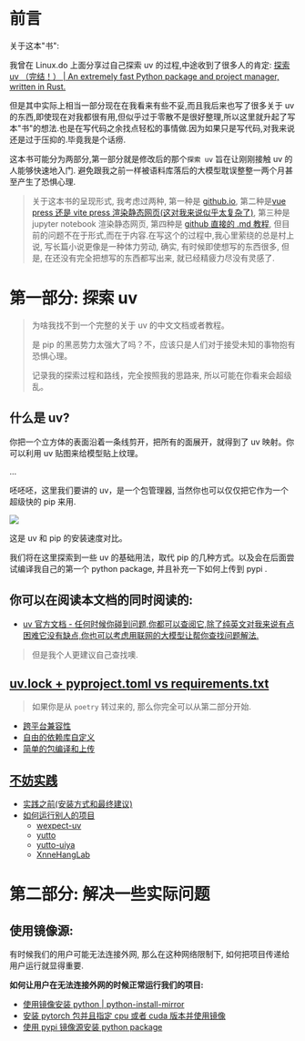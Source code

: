 # 前言

关于这本"书":

我曾在 Linux.do 上面分享过自己探索 uv 的过程,中途收到了很多人的肯定: [探索 uv （完结！） | An extremely fast Python package and project manager, written in Rust.](https://linux.do/t/topic/457885)

但是其中实际上相当一部分现在在我看来有些不妥,而且我后来也写了很多关于 uv 的东西,即使现在对我都很有用,但似乎过于零散不是很好整理,所以这里就升起了写本"书"的想法.也是在写代码之余找点轻松的事情做.因为如果只是写代码,对我来说还是过于压抑的.毕竟我是个话痨.

这本书可能分为两部分,第一部分就是修改后的那个`探索 uv` 旨在让刚刚接触 uv 的人能够快速地入门. 避免跟我之前一样被语料库落后的大模型耽误整整一两个月甚至产生了恐惧心理.

> 关于这本书的呈现形式, 我考虑过两种, 第一种是 [github.io](https://github.com/nndl/nndl.github.io), 第二种是[vue press 还是 vite press 渲染静态网页(这对我来说似乎太复杂了)](https://yutto.nyakku.moe/), 第三种是 jupyter notebook 渲染静态网页, 第四种是 [github 直接的 .md 教程](https://github.com/RimoChan/Vtuber_Tutorial), 但目前的问题不在于形式,而在于内容.在写这个的过程中,我心里萦绕的总是村上说, 写长篇小说更像是一种体力劳动, 确实, 有时候即使想写的东西很多, 但是, 在还没有完全把想写的东西都写出来, 就已经精疲力尽没有灵感了.

# 第一部分: 探索 uv

> 为啥我找不到一个完整的关于 uv 的中文文档或者教程。
>
> 是 pip 的黑恶势力太强大了吗？不，应该只是人们对于接受未知的事物抱有恐惧心理。
>
> 记录我的探索过程和路线，完全按照我的思路来, 所以可能在你看来会超级乱。

## 什么是 uv?

你把一个立方体的表面沿着一条线剪开，把所有的面展开，就得到了 uv 映射。你可以利用 uv 贴图来给模型贴上纹理。

…

呸呸呸，这里我们要讲的 uv，是一个包管理器, 当然你也可以仅仅把它作为一个超级快的 pip 来用.

![](images/uv_pip_speed.svg)

这是 uv 和 pip 的安装速度对比。

我们将在这里探索到一些 uv 的基础用法，取代 pip 的几种方式。以及会在后面尝试编译我自己的第一个 python package, 并且补充一下如何上传到 pypi .

## 你可以在阅读本文档的同时阅读的:

- [uv 官方文档 - 任何时候你碰到问题,你都可以查阅它,除了纯英文对我来说有点困难它没有缺点,你也可以考虑用联网的大模型让帮你查找问题解法.](https://docs.astral.sh/uv/getting-started/installation/)

> 但是我个人更建议自己查找噢.

## [uv.lock + pyproject.toml vs requirements.txt](chapters/uv_lock_and_pyproject_toml_vs_requirements_txt.md)

> 如果你是从 `poetry` 转过来的, 那么你完全可以从第二部分开始.

- [跨平台兼容性](chapters/uv_lock_and_pyproject_toml_vs_requirements_txt.md#跨平台兼容性)
- [自由的依赖库自定义](chapters/uv_lock_and_pyproject_toml_vs_requirements_txt.md#自由的依赖库自定义)
- [简单的包编译和上传](chapters/uv_lock_and_pyproject_toml_vs_requirements_txt.md#简单的包编译和上传)

## [不妨实践](chapters/why_not_practice.md)

- [实践之前(安装方式和最终建议)](<chapters/why_not_practice.md#实践之前(安装方式和最终建议)>)
- [如何运行别人的项目](chapters/why_not_practice.md#如何运行别人的项目)
  - [wexpect-uv](chapters/why_not_practice.md#wexpect-uv)
  - [yutto](chapters/why_not_practice.md#yutto)
  - [yutto-uiya](chapters/why_not_practice.md#yutto-uiya)
  - [XnneHangLab](chapters/why_not_practice.md#XnneHangLab)

# 第二部分: 解决一些实际问题

## 使用镜像源:

有时候我们的用户可能无法连接外网, 那么在这种网络限制下, 如何把项目传递给用户运行就显得重要.

**如何让用户在无法连接外网的时候正常运行我们的项目:**

- [使用镜像安装 python | python-install-mirror](chapters/python_install_mirror.md)
- [安装 pytorch 包并且指定 cpu 或者 cuda 版本并使用镜像](chapters/pytorch_index_mirror.md#总结)
- [使用 pypi 镜像源安装 python package](chapters/pypi_index_mirror.md)
